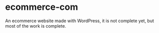 # ecommerce-com
An ecommerce website made with WordPress, it is not complete yet, but most of the work is complete.
